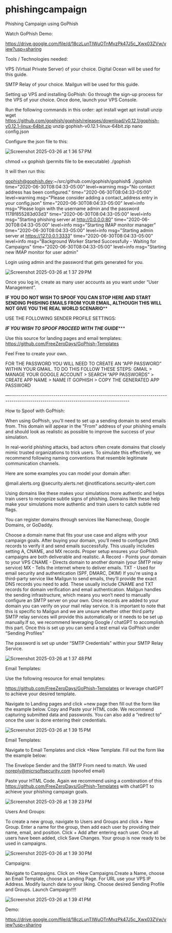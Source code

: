 # phishingcampaign
Phishing Campaign using GoPhish

Watch GoPhish Demo:

https://drive.google.com/file/d/18czLunTIWuOTnMvzPk47J5c_Xwx03ZVw/view?usp=sharing


Tools / Technologies needed:

VPS (Virtual Private Server) of your choice. Digital Ocean will be used for this guide. 


SMTP Relay of your choice. Mailgun will be used for this guide.

Setting up VPS and installing GoPhish:
Go through the sign-up process for the VPS of your choice. Once done, launch your VPS Console. 

Run the following commands in this order:
apt install wget
apt install unzip
wget https://github.com/gophish/gophish/releases/download/v0.12.1/gophish-v0.12.1-linux-64bit.zip
unzip gophish-v0.12.1-linux-64bit.zip
nano config.json

Configure the json file to this:

![Screenshot 2025-03-26 at 1 36 57 PM](https://github.com/user-attachments/assets/c5c8e524-9383-4b80-ad20-5b357976c8c2)




chmod +x gophish (permits file to be executable)
./gophish 

It will then run this:

gophish@gophish.dev:~/src/github.com/gophish/gophish$ ./gophish
 time="2020-06-30T08:04:33-05:00" level=warning msg="No contact address has been configured."
 time="2020-06-30T08:04:33-05:00" level=warning msg="Please consider adding a contact_address entry in your config.json"
 time="2020-06-30T08:04:33-05:00" level=info msg="Please login with the username admin and the password 1178f855283d03d3"
 time="2020-06-30T08:04:33-05:00" level=info msg="Starting phishing server at http://0.0.0.0:80"
 time="2020-06-30T08:04:33-05:00" level=info msg="Starting IMAP monitor manager"
 time="2020-06-30T08:04:33-05:00" level=info msg="Starting admin server at https://127.0.0.1:3333"
 time="2020-06-30T08:04:33-05:00" level=info msg="Background Worker Started Successfully - Waiting for Campaigns"
 time="2020-06-30T08:04:33-05:00" level=info msg="Starting new IMAP monitor for user admin"

Login using admin and the password that gets generated for you. 


![Screenshot 2025-03-26 at 1 37 29 PM](https://github.com/user-attachments/assets/49952f6a-460a-4b7d-855c-447a8f968deb)

















Once you log in, create as many user accounts as you want under “User Management”. 

******IF YOU DO NOT WISH TO SPOOF YOU CAN STOP HERE AND START SENDING PHISHING EMAILS FROM YOUR EMAIL, ALTHOUGH THIS WILL NOT GIVE YOU THE REAL WORLD SCENARIO********

USE THE FOLLOWING SENDER PROFILE SETTINGS:

*****IF YOU WISH TO SPOOF PROCEED WITH THE GUIDE********

Use this source for landing pages and email templates:
https://github.com/FreeZeroDays/GoPhish-Templates

Feel Free to create your own. 



FOR THE PASSWORD YOU WILL NEED TO CREATE AN “APP PASSWORD” WITHIN YOUR GMAIL. TO DO THIS FOLLOW THESE STEPS:
GMAIL > MANAGE YOUR GOOGLE ACCOUNT > SEARCH “APP PASSWORDS” > CREATE APP NAME > NAME IT GOPHISH > COPY THE GENERATED APP PASSWORD 

—----------------------------------------------------------------------------------------------------------------------------------------

How to Spoof with GoPhish:

When using GoPhish, you'll need to set up a sending domain to send emails from. This domain will appear in the "From" address of your phishing emails and should look as realistic as possible to improve the success of your simulation.

In real-world phishing attacks, bad actors often create domains that closely mimic trusted organizations to trick users. To simulate this effectively, we recommend following naming conventions that resemble legitimate communication channels.

Here are some examples you can model your domain after:

@mail.alerts.org
@security.alerts.net
@notifications.security-alert.com

Using domains like these makes your simulations more authentic and helps train users to recognize subtle signs of phishing. Domains like these help make your simulations more authentic and train users to catch subtle red flags.

You can register domains through services like Namecheap, Google Domains, or GoDaddy.

Choose a domain name that fits your use case and aligns with your campaign goals.
After buying your domain, you’ll need to configure DNS records to verify it and send emails successfully. This usually includes setting A, CNAME, and MX records. Proper setup ensures your GoPhish campaigns are both deliverable and realistic.
A Record - Points your domain to your VPS
CNAME - Directs domain to another domain (your SMTP relay service)
MX - Tells the internet where to deliver emails. 
TXT - Used for email security and authentication (SPF, DMARC, DKIM)
If you're using a third-party service like Mailgun to send emails, they’ll provide the exact DNS records you need to add. These usually include CNAME and TXT records for domain verification and email authentication. Mailgun handles the sending infrastructure, which means you won’t need to manually configure an SMTP server on your own. Once records are added to your domain you can verify on your mail relay service. It is important to note that this is specific to Mailgun and we are unsure whether other third party SMTP relay services will provide this automatically or it needs to be set up manually.If so, we recommend leveraging Google / chatGPT to accomplish this part. 
Once this is set up you can send a test email via GoPhish under “Sending Profiles”

The password is set up under “SMTP Credentials” within your SMTP Relay Service.

![Screenshot 2025-03-26 at 1 37 48 PM](https://github.com/user-attachments/assets/9a538b73-38f7-4dc4-85f1-4e4ec24f1a73)


Email Templates:

Use the following resource for email templates: 

https://github.com/FreeZeroDays/GoPhish-Templates or leverage chatGPT to achieve your desired template. 

Navigate to Landing pages and click +new page then fill out the form like the example below. 
Copy and Paste your HTML code. 
We recommend capturing submitted data and passwords. You can also add a “redirect to” once the user is done entering their credentials. 


![Screenshot 2025-03-26 at 1 39 15 PM](https://github.com/user-attachments/assets/6853dca3-74a6-4de9-9ca5-512d8ddcb1a4)



Email Templates:

Navigate to Email Templates and click +New Template. Fill out the form like the example below:

The Envelope Sender and the SMTP From need to match. We used noreply@micrsoftsecurity.com (spoofed email) 

Paste your HTML Code. Again we recommend using a combination of this https://github.com/FreeZeroDays/GoPhish-Templates with chatGPT to achieve your phishing campaign goals. 


![Screenshot 2025-03-26 at 1 39 23 PM](https://github.com/user-attachments/assets/89a31e17-3f2c-4433-8d0f-f93f112b3a23)


Users And Groups:

To create a new group, navigate to Users and Groups and click + New Group. Enter a name for the group, then add each user by providing their name, email, and position. Click + Add after entering each user. Once all users have been added, click Save Changes. Your group is now ready to be used in campaigns.


![Screenshot 2025-03-26 at 1 39 30 PM](https://github.com/user-attachments/assets/f4e03b5c-0b02-4147-bb41-1e750184a1eb)



Campaigns:

Navigate to Campaigns. Click on +New Campaigns.Create a Name, choose an Email Template, choose a Landing Page. For URL use your VPS IP Address. Modify launch date to your liking. Choose desired Sending Profile and Groups.  Launch Campaign!!!!



![Screenshot 2025-03-26 at 1 39 41 PM](https://github.com/user-attachments/assets/25e5ae62-f0bf-41f1-ae2b-d24a81b9f7a0)


Demo:

https://drive.google.com/file/d/18czLunTIWuOTnMvzPk47J5c_Xwx03ZVw/view?usp=sharing

